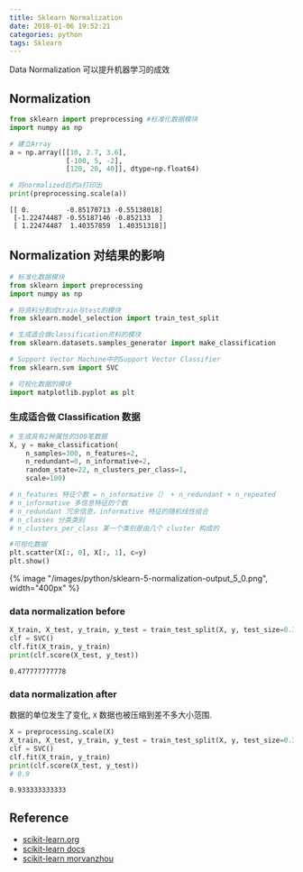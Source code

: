 ```yaml
---
title: Sklearn Normalization
date: 2018-01-06 19:52:21
categories: python
tags: Sklearn
---
```


Data Normalization 可以提升机器学习的成效

<!-- more -->

## Normalization

```python
from sklearn import preprocessing #标准化数据模块
import numpy as np

# 建立Array
a = np.array([[10, 2.7, 3.6],
              [-100, 5, -2],
              [120, 20, 40]], dtype=np.float64)

# 将normalized后的a打印出
print(preprocessing.scale(a))
```

    [[ 0.         -0.85170713 -0.55138018]
     [-1.22474487 -0.55187146 -0.852133  ]
     [ 1.22474487  1.40357859  1.40351318]]

## Normalization 对结果的影响

```python
# 标准化数据模块
from sklearn import preprocessing 
import numpy as np

# 将资料分割成train与test的模块
from sklearn.model_selection import train_test_split

# 生成适合做classification资料的模块
from sklearn.datasets.samples_generator import make_classification 

# Support Vector Machine中的Support Vector Classifier
from sklearn.svm import SVC 

# 可视化数据的模块
import matplotlib.pyplot as plt 
```

### 生成适合做 Classification 数据

```python
# 生成具有2种属性的300笔数据
X, y = make_classification(
    n_samples=300, n_features=2,
    n_redundant=0, n_informative=2, 
    random_state=22, n_clusters_per_class=1, 
    scale=100)

# n_features 特征个数 = n_informative（） + n_redundant + n_repeated
# n_informative 多信息特征的个数
# n_redundant 冗余信息，informative 特征的随机线性组合
# n_classes 分类类别
# n_clusters_per_class 某一个类别是由几个 cluster 构成的

#可视化数据
plt.scatter(X[:, 0], X[:, 1], c=y)
plt.show()
```

<div class="limg1">
{% image "/images/python/sklearn-5-normalization-output_5_0.png", width="400px" %}
</div>

### data normalization before

```python
X_train, X_test, y_train, y_test = train_test_split(X, y, test_size=0.3)
clf = SVC()
clf.fit(X_train, y_train)
print(clf.score(X_test, y_test))
```

    0.477777777778

### data normalization after

数据的单位发生了变化, `X` 数据也被压缩到差不多大小范围.

```python
X = preprocessing.scale(X)
X_train, X_test, y_train, y_test = train_test_split(X, y, test_size=0.3)
clf = SVC()
clf.fit(X_train, y_train)
print(clf.score(X_test, y_test))
# 0.9
```

    0.933333333333

## Reference

- [scikit-learn.org][1]
- [scikit-learn docs][2]
- [scikit-learn morvanzhou][3]

[1]: http://scikit-learn.org/
[2]: http://scikit-learn.org/stable/tutorial/basic/tutorial.html
[3]: https://morvanzhou.github.io

[img1]: /images/python/sklearn-5-normalization-output_5_0.png

